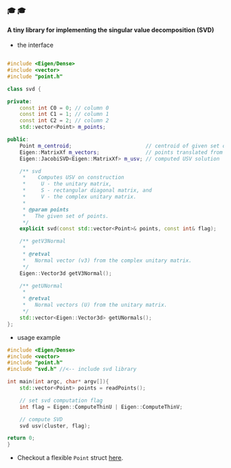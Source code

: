 ### :mortar_board: :mortar_board:
#### A tiny library for implementing the singular value decomposition (SVD)

*   the interface

```cpp

#include <Eigen/Dense>
#include <vector>
#include "point.h"

class svd {

private:
    const int C0 = 0; // column 0
    const int C1 = 1; // column 1
    const int C2 = 2; // column 2
    std::vector<Point> m_points;

public:
    Point m_centroid;                        // centroid of given set of points
    Eigen::MatrixXf m_vectors;               // points translated from centroid
    Eigen::JacobiSVD<Eigen::MatrixXf> m_usv; // computed USV solution

    /** svd
     *    Computes USV on construction
     *     U - the unitary matrix,
     *     S - rectangular diagonal matrix, and
     *     V - the complex unitary matrix.
     *
     * @param points
     *   The given set of points.
     */
    explicit svd(const std::vector<Point>& points, const int& flag);

    /** getV3Normal
     *
     * @retval
     *   Normal vector (v3) from the complex unitary matrix.
     */
    Eigen::Vector3d getV3Normal();

    /** getUNormal
     *
     * @retval
     *   Normal vectors (U) from the unitary matrix.
     */
    std::vector<Eigen::Vector3d> getUNormals();
};

```

* usage example

```cpp
#include <Eigen/Dense>
#include <vector>
#include "point.h"
#include "svd.h" //<-- include svd library

int main(int argc, char* argv[]){
    std::vector<Point> points = readPoints();

    // set svd computation flag
    int flag = Eigen::ComputeThinU | Eigen::ComputeThinV;

    // compute SVD
    svd usv(cluster, flag);

return 0;
}
```

*   Checkout a flexible `Point` struct [here](https://github.com/edisonslightbulbs/point).
